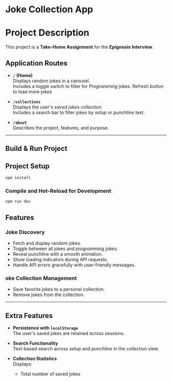 # Joke Collection App

# Project Description

This project is a **Take-Home Assignment** for the **Epignosis Interview**.

## Application Routes

- **`/` (Home)**  
  Displays random jokes in a carousel.  
  Includes a toggle switch to filter for _Programming_ jokes.
  Refresh button to load more jokes

- **`/collections`**  
  Displays the user's _saved jokes collection_.  
  Includes a search bar to filter jokes by _setup_ or _punchline_ text.

- **`/about`**  
  Describes the project, features, and purpose.

---

## Build & Run Project

## Project Setup

```sh
npm install
```

### Compile and Hot-Reload for Development

```sh
npm run dev
```

## Features

### Joke Discovery

- Fetch and display random jokes.
- Toggle between all jokes and _programming jokes_.
- Reveal punchline with a smooth animation.
- Show loading indicators during API requests.
- Handle API errors gracefully with user-friendly messages.

### oke Collection Management

- Save favorite jokes to a personal collection.
- Remove jokes from the collection.

---

## Extra Features

- **Persistence with `localStorage`**  
  The user's saved jokes are retained across sessions.

- **Search Functionality**  
  Text-based search across _setup_ and _punchline_ in the collection view.

- **Collection Statistics**  
  Displays:
  - Total number of saved jokes
